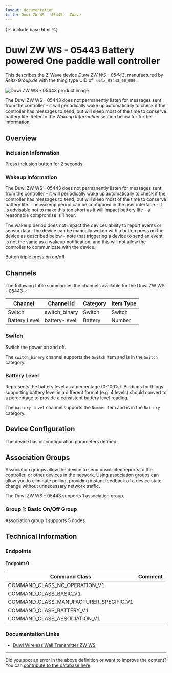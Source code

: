 ```yaml
---
layout: documentation
title: Duwi ZW WS - 05443 - ZWave
---
```


{% include base.html %}

# Duwi ZW WS - 05443 Battery powered One paddle wall controller
This describes the Z-Wave device *Duwi ZW WS - 05443*, manufactured by *Reitz-Group.de* with the thing type UID of ```reitz_05443_00_000```.

![Duwi ZW WS - 05443 product image](https://www.cd-jackson.com/zwave_device_uploads/54/54_default.jpg)


The Duwi ZW WS - 05443 does not permanently listen for messages sent from the controller - it will periodically wake up automatically to check if the controller has messages to send, but will sleep most of the time to conserve battery life. Refer to the *Wakeup Information* section below for further information.

## Overview

### Inclusion Information

Press inclusion button for 2 seconds

### Wakeup Information

The Duwi ZW WS - 05443 does not permanently listen for messages sent from the controller - it will periodically wake up automatically to check if the controller has messages to send, but will sleep most of the time to conserve battery life. The wakeup period can be configured in the user interface - it is advisable not to make this too short as it will impact battery life - a reasonable compromise is 1 hour.

The wakeup period does not impact the devices ability to report events or sensor data. The device can be manually woken with a button press on the device as described below - note that triggering a device to send an event is not the same as a wakeup notification, and this will not allow the controller to communicate with the device.


Button triple press on on/off

## Channels

The following table summarises the channels available for the Duwi ZW WS - 05443 -:

| Channel | Channel Id | Category | Item Type |
|---------|------------|----------|-----------|
| Switch | switch_binary | Switch | Switch | 
| Battery Level | battery-level | Battery | Number |

### Switch

Switch the power on and off.

The ```switch_binary``` channel supports the ```Switch``` item and is in the ```Switch``` category.

### Battery Level

Represents the battery level as a percentage (0-100%). Bindings for things supporting battery level in a different format (e.g. 4 levels) should convert to a percentage to provide a consistent battery level reading.

The ```battery-level``` channel supports the ```Number``` item and is in the ```Battery``` category.



## Device Configuration

The device has no configuration parameters defined.

## Association Groups

Association groups allow the device to send unsolicited reports to the controller, or other devices in the network. Using association groups can allow you to eliminate polling, providing instant feedback of a device state change without unnecessary network traffic.

The Duwi ZW WS - 05443 supports 1 association group.

### Group 1: Basic On/Off Group


Association group 1 supports 5 nodes.

## Technical Information

### Endpoints

#### Endpoint 0

| Command Class | Comment |
|---------------|---------|
| COMMAND_CLASS_NO_OPERATION_V1| |
| COMMAND_CLASS_BASIC_V1| |
| COMMAND_CLASS_MANUFACTURER_SPECIFIC_V1| |
| COMMAND_CLASS_BATTERY_V1| |
| COMMAND_CLASS_ASSOCIATION_V1| |

### Documentation Links

* [Duwi Wireless Wall Transmitter ZW WS](https://www.cd-jackson.com/zwave_device_uploads/54/Duwi-Wireless-Wall-Transmitter-ZW-WS---05443.pdf)

---

Did you spot an error in the above definition or want to improve the content?
You can [contribute to the database here](http://www.cd-jackson.com/index.php/zwave/zwave-device-database/zwave-device-list/devicesummary/54).
